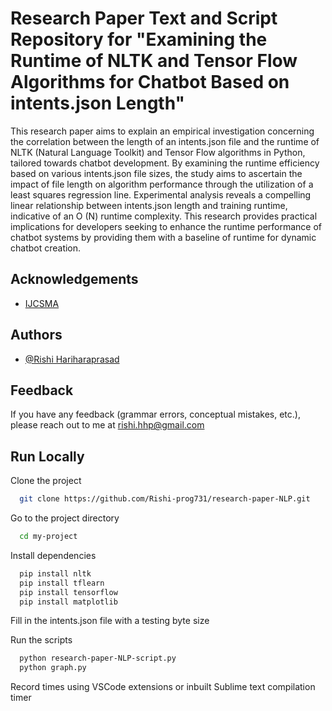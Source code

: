 
# Research Paper Text and Script Repository for "Examining the Runtime of NLTK and Tensor Flow Algorithms for Chatbot Based on intents.json Length"

This research paper aims to explain an empirical investigation concerning the correlation between the length of an
intents.json file and the runtime of NLTK (Natural Language Toolkit) and Tensor Flow algorithms in Python,
tailored towards chatbot development. By examining the runtime efficiency based on various intents.json file sizes,
the study aims to ascertain the impact of file length on algorithm performance through the utilization of a least
squares regression line. Experimental analysis reveals a compelling linear relationship between intents.json length
and training runtime, indicative of an O (N) runtime complexity. This research provides practical implications for
developers seeking to enhance the runtime performance of chatbot systems by providing them with a baseline of
runtime for dynamic chatbot creation.

## Acknowledgements

 - [IJCSMA](https://www.ijcsma.com/)


## Authors

- [@Rishi Hariharaprasad](https://github.com/Rishi-prog731)


## Feedback

If you have any feedback (grammar errors, conceptual mistakes, etc.), please reach out to me at rishi.hhp@gmail.com


## Run Locally

Clone the project

```bash
  git clone https://github.com/Rishi-prog731/research-paper-NLP.git
```

Go to the project directory

```bash
  cd my-project
```

Install dependencies

```bash
  pip install nltk
  pip install tflearn
  pip install tensorflow
  pip install matplotlib
```

Fill in the intents.json file with a testing byte size

Run the scripts 

```bash
  python research-paper-NLP-script.py
  python graph.py
```

Record times using VSCode extensions or inbuilt Sublime text compilation timer
